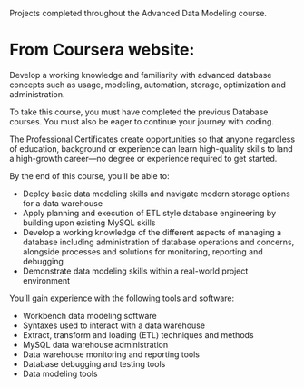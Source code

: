 Projects completed throughout the Advanced Data Modeling course.

# From Coursera website:
Develop a working knowledge and familiarity with advanced database concepts such as usage, modeling, automation, storage, optimization and administration.  

To take this course, you must have completed the previous Database courses. You must also be eager to continue your journey with coding.

The Professional Certificates create opportunities so that anyone regardless of education, background or experience can learn high-quality skills to land a high-growth career—no degree or experience required to get started. 
 
By the end of this course, you’ll be able to:  
 
- Deploy basic data modeling skills and navigate modern storage options for a data warehouse 
- Apply planning and execution of ETL style database engineering by building upon existing MySQL skills 
- Develop a working knowledge of the different aspects of managing a database including administration of database operations and concerns, alongside processes and solutions for monitoring, reporting and debugging  
- Demonstrate data modeling skills within a real-world project environment 
 
You’ll gain experience with the following tools and software: 
 
- Workbench data modeling software 
- Syntaxes used to interact with a data warehouse 
- Extract, transform and loading (ETL) techniques and methods 
- MySQL data warehouse administration 
- Data warehouse monitoring and reporting tools 
- Database debugging and testing tools 
- Data modeling tools
